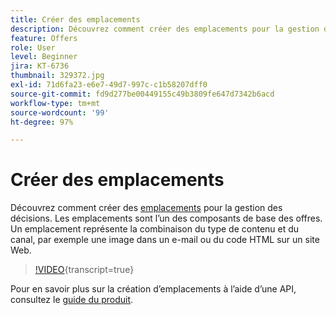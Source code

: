 ```yaml
---
title: Créer des emplacements
description: Découvrez comment créer des emplacements pour la gestion des décisions. Les emplacements sont l’un des composants de base requis des offres.
feature: Offers
role: User
level: Beginner
jira: KT-6736
thumbnail: 329372.jpg
exl-id: 71d6fa23-e6e7-49d7-997c-c1b58207dff0
source-git-commit: fd9d277be00449155c49b3809fe647d7342b6acd
workflow-type: tm+mt
source-wordcount: '99'
ht-degree: 97%

---
```


# Créer des emplacements

Découvrez comment créer des [emplacements](https://experienceleague.adobe.com/docs/journey-optimizer/using/offer-decisioniong/create-components/creating-placements.html?lang=fr) pour la gestion des décisions. Les emplacements sont l’un des composants de base des offres. Un emplacement représente la combinaison du type de contenu et du canal, par exemple une image dans un e-mail ou du code HTML sur un site Web.

>[!VIDEO](https://video.tv.adobe.com/v/329372?quality=12&learn=on){transcript=true}

Pour en savoir plus sur la création d’emplacements à lʼaide dʼune API, consultez le [guide du produit](https://experienceleague.adobe.com/docs/journey-optimizer/using/offer-decisioniong/api-reference/offers-api/placements/create.html?lang=fr).
